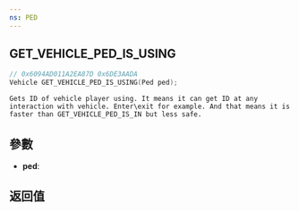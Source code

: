 ```yaml
---
ns: PED
---
```

## GET_VEHICLE_PED_IS_USING

```c
// 0x6094AD011A2EA87D 0x6DE3AADA
Vehicle GET_VEHICLE_PED_IS_USING(Ped ped);
```

```
Gets ID of vehicle player using. It means it can get ID at any interaction with vehicle. Enter\exit for example. And that means it is faster than GET_VEHICLE_PED_IS_IN but less safe.  
```

## 參數
* **ped**: 

## 返回值
